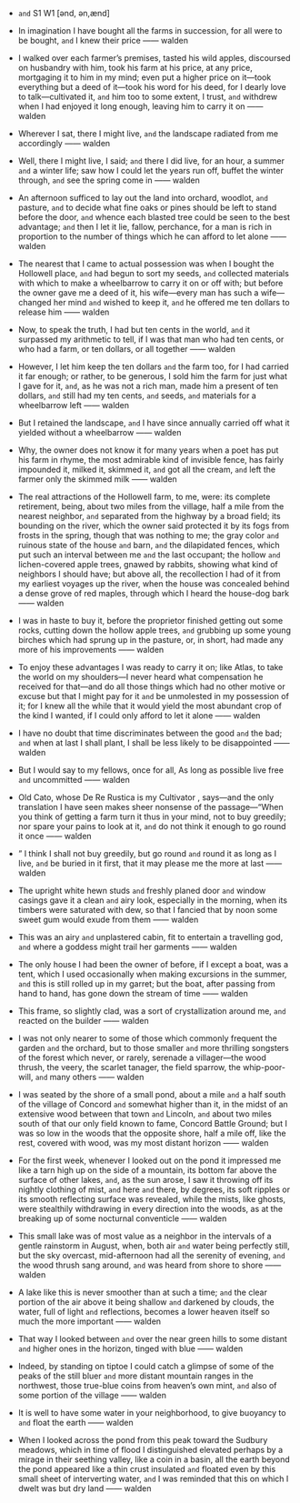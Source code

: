 - `and` S1 W1 [ənd, ən,ænd]



-  In imagination I have bought all the farms in succession, for all were to be bought, `and` I knew their price —— walden

-  I walked over each farmer’s premises, tasted his wild apples, discoursed on husbandry with him, took his farm at his price, at any price, mortgaging it to him in my mind; even put a higher price on it﻿—took everything but a deed of it﻿—took his word for his deed, for I dearly love to talk﻿—cultivated it, `and` him too to some extent, I trust, `and` withdrew when I had enjoyed it long enough, leaving him to carry it on —— walden

-  Wherever I sat, there I might live, `and` the landscape radiated from me accordingly —— walden

-  Well, there I might live, I said; `and` there I did live, for an hour, a summer `and` a winter life; saw how I could let the years run off, buffet the winter through, `and` see the spring come in —— walden

-  An afternoon sufficed to lay out the land into orchard, woodlot, `and` pasture, `and` to decide what fine oaks or pines should be left to stand before the door, `and` whence each blasted tree could be seen to the best advantage; `and` then I let it lie, fallow, perchance, for a man is rich in proportion to the number of things which he can afford to let alone —— walden

-  The nearest that I came to actual possession was when I bought the Hollowell place, `and` had begun to sort my seeds, `and` collected materials with which to make a wheelbarrow to carry it on or off with; but before the owner gave me a deed of it, his wife﻿—every man has such a wife﻿—changed her mind `and` wished to keep it, `and` he offered me ten dollars to release him —— walden

-  Now, to speak the truth, I had but ten cents in the world, `and` it surpassed my arithmetic to tell, if I was that man who had ten cents, or who had a farm, or ten dollars, or all together —— walden

-  However, I let him keep the ten dollars `and` the farm too, for I had carried it far enough; or rather, to be generous, I sold him the farm for just what I gave for it, `and`, as he was not a rich man, made him a present of ten dollars, `and` still had my ten cents, `and` seeds, `and` materials for a wheelbarrow left —— walden

-  But I retained the landscape, `and` I have since annually carried off what it yielded without a wheelbarrow —— walden

-  Why, the owner does not know it for many years when a poet has put his farm in rhyme, the most admirable kind of invisible fence, has fairly impounded it, milked it, skimmed it, `and` got all the cream, `and` left the farmer only the skimmed milk —— walden

- The real attractions of the Hollowell farm, to me, were: its complete retirement, being, about two miles from the village, half a mile from the nearest neighbor, `and` separated from the highway by a broad field; its bounding on the river, which the owner said protected it by its fogs from frosts in the spring, though that was nothing to me; the gray color `and` ruinous state of the house `and` barn, `and` the dilapidated fences, which put such an interval between me `and` the last occupant; the hollow `and` lichen-covered apple trees, gnawed by rabbits, showing what kind of neighbors I should have; but above all, the recollection I had of it from my earliest voyages up the river, when the house was concealed behind a dense grove of red maples, through which I heard the house-dog bark —— walden

-  I was in haste to buy it, before the proprietor finished getting out some rocks, cutting down the hollow apple trees, `and` grubbing up some young birches which had sprung up in the pasture, or, in short, had made any more of his improvements —— walden

-  To enjoy these advantages I was ready to carry it on; like Atlas, to take the world on my shoulders﻿—I never heard what compensation he received for that﻿—and do all those things which had no other motive or excuse but that I might pay for it `and` be unmolested in my possession of it; for I knew all the while that it would yield the most abundant crop of the kind I wanted, if I could only afford to let it alone —— walden

-  I have no doubt that time discriminates between the good `and` the bad; `and` when at last I shall plant, I shall be less likely to be disappointed —— walden

-  But I would say to my fellows, once for all, As long as possible live free `and` uncommitted —— walden

- Old Cato, whose De Re Rustica is my Cultivator , says﻿—and the only translation I have seen makes sheer nonsense of the passage﻿—“When you think of getting a farm turn it thus in your mind, not to buy greedily; nor spare your pains to look at it, `and` do not think it enough to go round it once —— walden

- ” I think I shall not buy greedily, but go round `and` round it as long as I live, `and` be buried in it first, that it may please me the more at last —— walden

-  The upright white hewn studs `and` freshly planed door `and` window casings gave it a clean `and` airy look, especially in the morning, when its timbers were saturated with dew, so that I fancied that by noon some sweet gum would exude from them —— walden

-  This was an airy `and` unplastered cabin, fit to entertain a travelling god, `and` where a goddess might trail her garments —— walden

- The only house I had been the owner of before, if I except a boat, was a tent, which I used occasionally when making excursions in the summer, `and` this is still rolled up in my garret; but the boat, after passing from hand to hand, has gone down the stream of time —— walden

-  This frame, so slightly clad, was a sort of crystallization around me, `and` reacted on the builder —— walden

-  I was not only nearer to some of those which commonly frequent the garden `and` the orchard, but to those smaller `and` more thrilling songsters of the forest which never, or rarely, serenade a villager﻿—the wood thrush, the veery, the scarlet tanager, the field sparrow, the whip-poor-will, `and` many others —— walden

- I was seated by the shore of a small pond, about a mile `and` a half south of the village of Concord `and` somewhat higher than it, in the midst of an extensive wood between that town `and` Lincoln, `and` about two miles south of that our only field known to fame, Concord Battle Ground; but I was so low in the woods that the opposite shore, half a mile off, like the rest, covered with wood, was my most distant horizon —— walden

-  For the first week, whenever I looked out on the pond it impressed me like a tarn high up on the side of a mountain, its bottom far above the surface of other lakes, `and`, as the sun arose, I saw it throwing off its nightly clothing of mist, `and` here `and` there, by degrees, its soft ripples or its smooth reflecting surface was revealed, while the mists, like ghosts, were stealthily withdrawing in every direction into the woods, as at the breaking up of some nocturnal conventicle —— walden

- This small lake was of most value as a neighbor in the intervals of a gentle rainstorm in August, when, both air `and` water being perfectly still, but the sky overcast, mid-afternoon had all the serenity of evening, `and` the wood thrush sang around, `and` was heard from shore to shore —— walden

-  A lake like this is never smoother than at such a time; `and` the clear portion of the air above it being shallow `and` darkened by clouds, the water, full of light `and` reflections, becomes a lower heaven itself so much the more important —— walden

-  That way I looked between `and` over the near green hills to some distant `and` higher ones in the horizon, tinged with blue —— walden

-  Indeed, by standing on tiptoe I could catch a glimpse of some of the peaks of the still bluer `and` more distant mountain ranges in the northwest, those true-blue coins from heaven’s own mint, `and` also of some portion of the village —— walden

-  It is well to have some water in your neighborhood, to give buoyancy to `and` float the earth —— walden

-  When I looked across the pond from this peak toward the Sudbury meadows, which in time of flood I distinguished elevated perhaps by a mirage in their seething valley, like a coin in a basin, all the earth beyond the pond appeared like a thin crust insulated `and` floated even by this small sheet of interverting water, `and` I was reminded that this on which I dwelt was but dry land —— walden